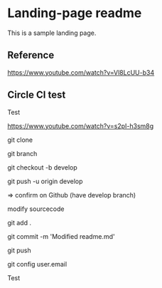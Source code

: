 # Landing-page readme
This is a sample landing page.

## Reference
https://www.youtube.com/watch?v=Vl8LcUU-b34

## Circle CI test
Test

https://www.youtube.com/watch?v=s2pI-h3sm8g

git clone

git branch

git checkout -b develop

git push -u origin develop

=> confirm on Github (have develop branch)

modify sourcecode

git add .

git commit -m 'Modified readme.md'

git push

git config user.email

Test